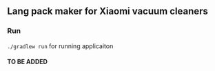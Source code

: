 ## Lang pack maker for Xiaomi vacuum cleaners

### Run 
`./gradlew run` for running applicaiton

#### TO BE ADDED